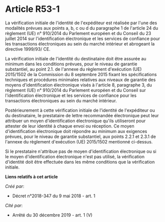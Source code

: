# Article R53-1

La vérification initiale de l'identité de l'expéditeur est réalisée par l'une des modalités prévues aux points a, b, c ou d
du paragraphe 1 de l'article 24 du règlement (UE) n° 910/2014 du Parlement européen et du Conseil du 23 juillet 2014 sur
l'identification électronique et les services de confiance pour les transactions électroniques au sein du marché intérieur et
abrogeant la directive 1999/93/ CE.

La vérification initiale de l'identité du destinataire doit être assurée au minimum dans les conditions prévues, pour le
niveau de garantie substantiel, au point 2.1. de l'annexe du règlement d'exécution (UE) 2015/1502 de la Commission du 8
septembre 2015 fixant les spécifications techniques et procédures minimales relatives aux niveaux de garantie des moyens
d'identification électronique visés à l'article 8, paragraphe 3, du règlement (UE) n° 910/2014 du Parlement européen et du
Conseil sur l'identification électronique et les services de confiance pour les transactions électroniques au sein du marché
intérieur.

Postérieurement à cette vérification initiale de l'identité de l'expéditeur ou du destinataire, le prestataire de lettre
recommandée électronique peut leur attribuer un moyen d'identification électronique qu'ils utiliseront pour attester de leur
identité à chaque envoi ou réception. Ce moyen d'identification électronique doit répondre au minimum aux exigences prévues,
pour le niveau de garantie substantiel, aux points 2.2.1 et 2.3.1 de l'annexe du règlement d'exécution (UE) 2015/1502
mentionné ci-dessus.

Si le prestataire n'attribue pas de moyen d'identification électronique ou si le moyen d'identification électronique n'est
pas utilisé, la vérification d'identité doit être effectuée dans les même conditions que la vérification initiale.

**Liens relatifs à cet article**

_Créé par_:

  - Décret n°2018-347 du 9 mai 2018 - art. 1

_Cité par_:

  - Arrêté du 30 décembre 2019 - art. 1 (V)
